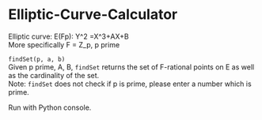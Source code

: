# Elliptic-Curve-Calculator
Elliptic curve: E(Fp): Y^2 =X^3+AX+B \
More specifically F = Z_p, p prime

```findSet(p, a, b)``` \
Given p prime, A, B, ```findSet``` returns the set of F-rational points on E as well as the cardinality of the set. \
Note: ```findSet``` does not check if p is prime, please enter a number which is prime.

Run with Python console.

